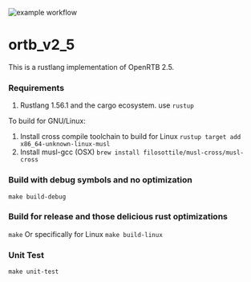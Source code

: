 ![example workflow](https://github.com/asharif/ortb-v2_5/actions/workflows/main.yml/badge.svg)
# ortb_v2_5
This is a rustlang implementation of OpenRTB 2.5.

### Requirements
1) Rustlang 1.56.1 and the cargo ecosystem. use ```rustup```

To build for GNU/Linux:

1) Install cross compile toolchain to build for Linux ```rustup target add x86_64-unknown-linux-musl```
2) Install musl-gcc (OSX) ```brew install filosottile/musl-cross/musl-cross```

### Build with debug symbols and no optimization
```make build-debug```

### Build for release and those delicious rust optimizations
```make```
Or specifically for Linux
```make build-linux```
### Unit Test
```make unit-test```
